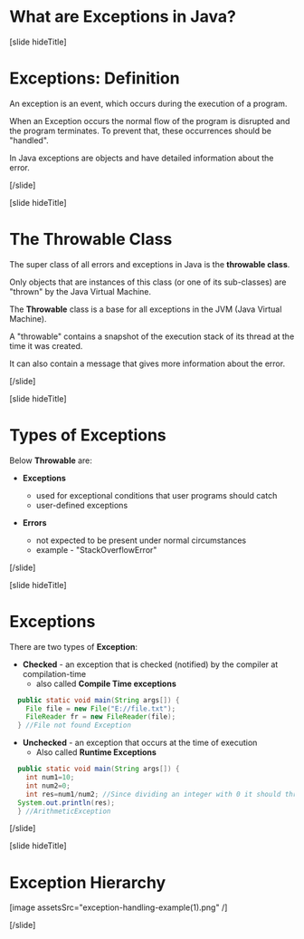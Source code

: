 # What are Exceptions in Java?

[slide hideTitle]

# Exceptions: Definition

An exception is an event, which occurs during the execution of a program. 

When an Exception occurs the normal flow of the program is disrupted and the program terminates. To prevent that, these occurrences should be "handled". 

In Java exceptions are objects and have detailed information about the error.

[/slide]

[slide hideTitle]

# The Throwable Class

The super class of all errors and exceptions in Java is the **throwable class**. 

Only objects that are instances of this class (or one of its sub-classes) are "thrown" by the Java Virtual Machine. 

The **Throwable** class is a base for all exceptions in the JVM (Java Virtual Machine). 

A "throwable" contains a snapshot of the execution stack of its thread at the time it was created. 

It can also contain a message that gives more information about the error. 

[/slide]

[slide hideTitle]

# Types of Exceptions

Below **Throwable** are:

- **Exceptions**
    - used for exceptional conditions that user programs should catch
    - user-defined exceptions

- **Errors**
    - not expected to be present under normal circumstances
    - example - "StackOverflowError"

[/slide]

[slide hideTitle]

# Exceptions

There are two types of **Exception**:

- **Checked** - an exception that is checked (notified) by the compiler at compilation-time
    - also called **Compile Time exceptions**

```java 
  public static void main(String args[]) {
    File file = new File("E://file.txt");
    FileReader fr = new FileReader(file);
  } //File not found Exception
```

- **Unchecked** - an exception that occurs at the time of execution
    - Also called **Runtime Exceptions**

```java 
  public static void main(String args[]) {
    int num1=10;
    int num2=0;
    int res=num1/num2; //Since dividing an integer with 0 it should throw ArithmeticException
  System.out.println(res);
  } //ArithmeticException
```
[/slide]

[slide hideTitle]

# Exception Hierarchy 

[image assetsSrc="exception-handling-example(1).png" /]

[/slide]



